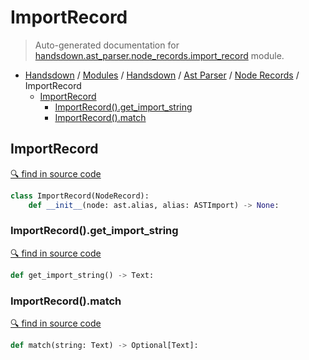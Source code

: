# ImportRecord

> Auto-generated documentation for [handsdown.ast_parser.node_records.import_record](https://github.com/vemel/handsdown/blob/master/handsdown/ast_parser/node_records/import_record.py) module.

- [Handsdown](../../../README.md#-handsdown---python-documentation-generator) / [Modules](../../../MODULES.md#modules) / [Handsdown](../../index.md#handsdown) / [Ast Parser](../index.md#ast-parser) / [Node Records](index.md#node-records) / ImportRecord
  - [ImportRecord](#importrecord)
    - [ImportRecord().get_import_string](#importrecordget_import_string)
    - [ImportRecord().match](#importrecordmatch)

## ImportRecord

[🔍 find in source code](https://github.com/vemel/handsdown/blob/master/handsdown/ast_parser/node_records/import_record.py#L10)

```python
class ImportRecord(NodeRecord):
    def __init__(node: ast.alias, alias: ASTImport) -> None:
```

### ImportRecord().get_import_string

[🔍 find in source code](https://github.com/vemel/handsdown/blob/master/handsdown/ast_parser/node_records/import_record.py#L23)

```python
def get_import_string() -> Text:
```

### ImportRecord().match

[🔍 find in source code](https://github.com/vemel/handsdown/blob/master/handsdown/ast_parser/node_records/import_record.py#L46)

```python
def match(string: Text) -> Optional[Text]:
```
